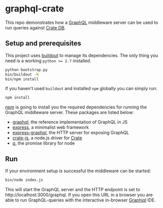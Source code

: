 # graphql-crate
This repo demonstrates how a [GraphQL][1] middleware server can be used to run 
queries against [Crate DB][2].

## Setup and prerequisites
This project uses [buildout][3] to manage its dependencies. The only thing you 
need is a working `python >= 2.7` installed.

```bash
python bootstrap.py
bin/buildout -N
bin/npm install
```

If you haven't used `buildout` and installed `npm` globally you can simply run:
```bash
npm install
```
[npm][4] is going to install you the required dependencies for running the 
GraphQL middleware server. These packages are listed below:
  * [graphql](https://github.com/graphql/graphql-js), the reference 
    implementation of GraphQL in JS
  * [express](https://github.com/strongloop/express), a minimalist web framework
  * [express-graphql](https://github.com/graphql/express-graphql), the HTTP 
    server for exposing GraphQL
  * [crate-js](https://github.com/herenow/cratejs), a node.js driver for 
    [Crate][2]
  * [q](https://github.com/kriskowal/q), the promise library for node

## Run
If your environment setup is successful the middleware can be started:

```bash
bin/node index.js
```
This will start the GraphQL server and the HTTP endpoint is set to 
http://localhost:3000/graphql. If you open this URL in a browser you are able to 
run GraphQL-queries with the interactive in-browser [Graphiql][5] IDE.

[1]: http://graphql.org/
[2]: https://crate.io
[3]: http://www.buildout.org/en/latest/
[4]: https://www.npmjs.com/
[5]: https://github.com/graphql/graphiql
